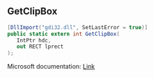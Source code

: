 ## GetClipBox

```csharp
[DllImport("gdi32.dll", SetLastError = true)]
public static extern int GetClipBox(
   IntPtr hdc,
   out RECT lprect
);
```

Microsoft documentation: [Link](https://docs.microsoft.com/en-us/windows/win32/api/wingdi/nf-wingdi-getclipbox)
